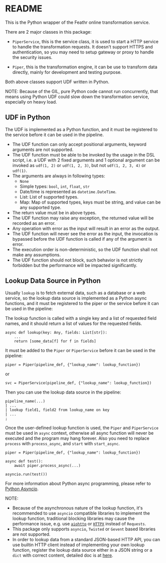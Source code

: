 README
======

This is the Python wrapper of the Feathr online transformation service.

There are 2 major classes in this package:

* `PiperService`, this is the service class, it is used to start a HTTP service to handle the transformation requests. It doesn't support HTTPS and authentication, so you may need to setup gateway or proxy to handle the security issues.

* `Piper`, this is the transformation engine, it can be use to transform data directly, mainly for development and testing purpose.

Both above classes support UDF written in Python.

NOTE: Because of the GIL, pure Python code cannot run concurrently, that means using Python UDF could slow down the transformation service, especially on heavy load.

UDF in Python
-------------

The UDF is implemented as a Python function, and it must be registered to the service before it can be used in the pipeline.

* The UDF function can only accept positional arguments, keyword arguments are not supported.
* The UDF function must be able to be invoked by the usage in the DSL script, i.e. a UDF with 2 fixed arguments and 1 optional argument can be invoked as `udf(1, 2)` or `udf(1, 2, 3)`, but not `udf(1, 2, 3, 4)` or `udf(1)`.
* The arguments are always in following types:
    * `None`
    * Simple types: `bool`, `int`, `float`, `str`
    * Date/time is represented as `datetime.DateTime`.
    * List: List of supported types.
    * Map: Map of supported types, keys must be string, and value can be any supported type.
* The return value must be in above types.
* The UDF function may raise any exception, the returned value will be recorded as an error.
* Any operation with error as the input will result in an error as the output.
* The UDF function will never see the error as the input, the invocation is bypassed before the UDF function is called if any of the argument is error.
* The execution order is non-deterministic, so the UDF function shall not make any assumptions.
* The UDF function should not block, such behavior is not strictly forbidden but the performance will be impacted significantly.

Lookup Data Source in Python
----------------------------

Usually `lookup` is to fetch external data, such as a database or a web service, so the lookup data source is implemented as a Python async functions, and it must be registered to the piper or the service before it can be used in the pipeline:

The lookup function is called with a single key and a list of requested field names, and it should return a list of values for the requested fields.
```
async def lookup(key: Any, fields: List[str]):
    ...
    return [some_data[f] for f in fields]
```

It must be added to the `Piper` or `PiperService` before it can be used in the pipeline:
```
piper = Piper(pipeline_def, {"lookup_name": lookup_function})
```
or
```
svc = PiperService(pipeline_def, {"lookup_name": lookup_function})
```

Then you can use the lookup data source in the pipeline:
```
pipeline_name(...)
| ...
| lookup field1, field2 from lookup_name on key
| ...
;
```

Once the user-defined lookup function is used, the `Piper` and `PiperService` must be used in `async` context, otherwise all async function will never be executed and the program may hang forever.
Also you need to replace `process` with `process_async`, and `start` with `start_async`.

```
piper = Piper(pipeline_def, {"lookup_name": lookup_function})

async def test():
    await piper.process_async(...)

asyncio.run(test())
```

For more information about Python async programming, please refer to [Python Asyncio](https://docs.python.org/3/library/asyncio.html).

NOTE:
* Because of the asynchronous nature of the lookup function, it's recommended to use `asyncio` compatible libraries to implement the lookup function, traditional blocking libraries may cause the performance issue, e.g. use [`aiohttp`](https://pypi.org/project/aiohttp/) or [`HTTPX`](https://pypi.org/project/httpx/) instead of `Requests`.
* This package only supports `asyncio`,  `Twisted` or `Gevent` based libraries are not supported.
* In order to lookup data from a standard JSON-based HTTP API, you can use builtin HTTP client instead of implementing your own lookup function, register the lookup data source either in a JSON string or a `dict` with correct content, detailed doc is at [here](../#lookup-data-source-definition).